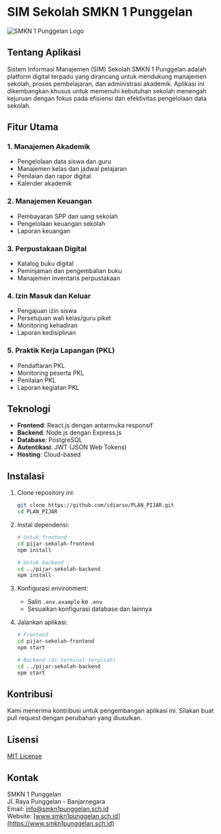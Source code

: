 # SIM Sekolah SMKN 1 Punggelan

![SMKN 1 Punggelan Logo](https://via.placeholder.com/150x50?text=SMKN+1+Punggelan)

## Tentang Aplikasi

Sistem Informasi Manajemen (SIM) Sekolah SMKN 1 Punggelan adalah platform digital terpadu yang dirancang untuk mendukung manajemen sekolah, proses pembelajaran, dan administrasi akademik. Aplikasi ini dikembangkan khusus untuk memenuhi kebutuhan sekolah menengah kejuruan dengan fokus pada efisiensi dan efektivitas pengelolaan data sekolah.

## Fitur Utama

### 1. Manajemen Akademik
- Pengelolaan data siswa dan guru
- Manajemen kelas dan jadwal pelajaran
- Penilaian dan rapor digital
- Kalender akademik

### 2. Manajemen Keuangan
- Pembayaran SPP dan uang sekolah
- Pengelolaan keuangan sekolah
- Laporan keuangan

### 3. Perpustakaan Digital
- Katalog buku digital
- Peminjaman dan pengembalian buku
- Manajemen inventaris perpustakaan

### 4. Izin Masuk dan Keluar
- Pengajuan izin siswa
- Persetujuan wali kelas/guru piket
- Monitoring kehadiran
- Laporan kedisiplinan

### 5. Praktik Kerja Lapangan (PKL)
- Pendaftaran PKL
- Monitoring peserta PKL
- Penilaian PKL
- Laporan kegiatan PKL

## Teknologi

- **Frontend**: React.js dengan antarmuka responsif
- **Backend**: Node.js dengan Express.js
- **Database**: PostgreSQL
- **Autentikasi**: JWT (JSON Web Tokens)
- **Hosting**: Cloud-based

## Instalasi

1. Clone repository ini:
   ```bash
   git clone https://github.com/idiarso/PLAN_PIJAR.git
   cd PLAN_PIJAR
   ```

2. Instal dependensi:
   ```bash
   # Untuk frontend
   cd pijar-sekolah-frontend
   npm install
   
   # Untuk backend
   cd ../pijar-sekolah-backend
   npm install
   ```

3. Konfigurasi environment:
   - Salin `.env.example` ke `.env`
   - Sesuaikan konfigurasi database dan lainnya

4. Jalankan aplikasi:
   ```bash
   # Frontend
   cd pijar-sekolah-frontend
   npm start
   
   # Backend (di terminal terpisah)
   cd ../pijar-sekolah-backend
   npm start
   ```

## Kontribusi

Kami menerima kontribusi untuk pengembangan aplikasi ini. Silakan buat pull request dengan perubahan yang diusulkan.

## Lisensi

[MIT License](LICENSE)

## Kontak

SMKN 1 Punggelan  
Jl. Raya Punggelan - Banjarnegara  
Email: info@smkn1punggelan.sch.id  
Website: [www.smkn1punggelan.sch.id](https://www.smkn1punggelan.sch.id)
